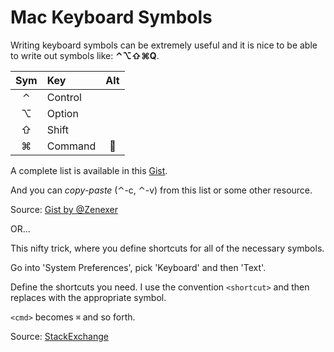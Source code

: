 # Mac Keyboard Symbols

Writing keyboard symbols can be extremely useful and it is nice to be able to write out symbols like: **⌃⌥⇧⌘Q**.

| Sym | Key         | Alt |
|:---:|:------------|:---:|
|  ⌃  | Control     |     |
|  ⌥  | Option      |     |
|  ⇧  | Shift       |     |
|  ⌘  | Command     |    |

A complete list is available in this [Gist](https://gist.github.com/Zenexer/c5243c4216f1f8cd2251).

And you can _copy-paste_ (⌃-c, ⌃-v) from this list or some other resource.

Source: [Gist by @Zenexer](https://gist.github.com/Zenexer/c5243c4216f1f8cd2251)

OR...

This nifty trick, where you define shortcuts for all of the necessary symbols.

Go into 'System Preferences', pick 'Keyboard' and then 'Text'.

Define the shortcuts you need. I use the convention `<shortcut>` and then replaces with the appropriate symbol.

`<cmd>` becomes `⌘` and so forth.

Source: [StackExchange](https://apple.stackexchange.com/questions/4074/what-do-i-type-to-produce-the-command-symbol-in-mac-os-x)

